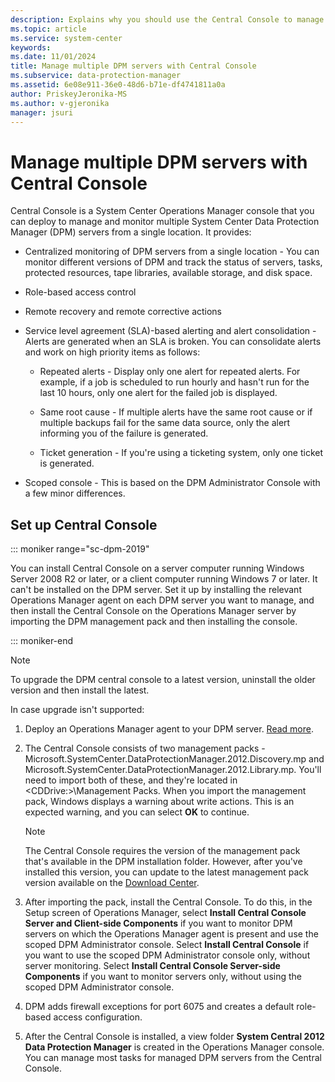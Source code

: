 ```yaml
---
description: Explains why you should use the Central Console to manage multiple DPM servers and how to install the console.
ms.topic: article
ms.service: system-center
keywords:
ms.date: 11/01/2024
title: Manage multiple DPM servers with Central Console
ms.subservice: data-protection-manager
ms.assetid: 6e08e911-36e0-48d6-b71e-df4741811a0a
author: PriskeyJeronika-MS
ms.author: v-gjeronika
manager: jsuri
---
```


# Manage multiple DPM servers with Central Console

Central Console is a System Center Operations Manager console that you can deploy to manage and monitor multiple System Center Data Protection Manager (DPM) servers from a single location. It provides:

- Centralized monitoring of DPM servers from a single location - You can monitor different versions of DPM and track the status of servers, tasks, protected resources, tape libraries, available storage, and disk space.

- Role-based access control

- Remote recovery
     and remote corrective actions

- Service level agreement (SLA)-based alerting and alert consolidation - Alerts are generated when an SLA is broken.
    You can consolidate alerts and work on high priority items as follows:

    - Repeated alerts - Display only one alert for repeated alerts. For example, if a job is scheduled to run hourly and hasn't run for the last 10 hours, only one alert for the failed job is displayed.

    - Same root cause - If multiple alerts have the same root cause or if multiple backups fail for the same data source, only the alert informing you of the failure is generated.

    - Ticket generation - If you're using a ticketing system, only one ticket is generated.

- Scoped console - This is based on the DPM Administrator Console with a few minor differences.

## Set up Central Console

::: moniker range="sc-dpm-2019"

You can install Central Console on a server computer running Windows Server 2008 R2 or later, or a client computer running Windows 7 or later. It can't be installed on the DPM server. Set it up by installing the relevant Operations Manager agent on each DPM server you want to manage, and then install the Central Console on the Operations Manager server by importing the DPM management pack and then installing the console.

::: moniker-end

>[!NOTE]
>To upgrade the DPM central console to a latest version, uninstall the older version and then install the latest.

In case upgrade isn't supported:

1.  Deploy an Operations Manager agent to your DPM server.  [Read more](./use-ops-manager-to-manage-monitor-dpm.md#BKMK_OM).

2. The Central Console consists of two management packs - Microsoft.SystemCenter.DataProtectionManager.2012.Discovery.mp and Microsoft.SystemCenter.DataProtectionManager.2012.Library.mp. You'll need to import both of these, and they're located in \<CDDrive:>\Management Packs. When you import the management pack, Windows displays a warning about write actions. This is an expected warning, and you can select **OK** to continue.

    > [!NOTE]
    > The Central Console requires the version of the management pack that's available in the DPM installation folder. However, after you've installed this version, you can update to the latest management pack version available on the [Download Center](https://www.microsoft.com/en-us/download/details.aspx?id=56560).

3. After importing the pack, install the Central Console. To do this, in the Setup screen of Operations Manager, select **Install Central Console Server and Client-side Components** if you want to monitor DPM servers on which the Operations Manager agent is present and use the scoped DPM Administrator console.
    Select **Install Central Console** if you want to use the scoped DPM Administrator console only, without server monitoring.
    Select **Install Central Console Server-side Components** if you want to monitor servers only, without using the scoped DPM Administrator console.

4. DPM adds firewall exceptions for port 6075 and creates a default role-based access configuration.

5. After the Central Console is installed, a view folder **System Central 2012 Data Protection Manager** is created in the Operations Manager console. You can manage most tasks for managed DPM servers from the Central Console.
